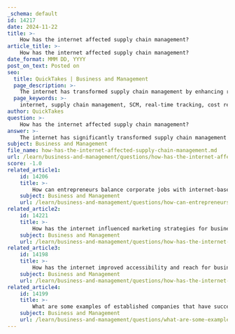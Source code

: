```yaml
---
_schema: default
id: 14217
date: 2024-11-22
title: >-
    How has the internet affected supply chain management?
article_title: >-
    How has the internet affected supply chain management?
date_format: MMM DD, YYYY
post_on_text: Posted on
seo:
  title: QuickTakes | Business and Management
  page_description: >-
    The internet has transformed supply chain management by enhancing real-time tracking, reducing costs, improving transportation logistics, and fostering transparency, leading to more agile and efficient operations.
  page_keywords: >-
    internet, supply chain management, SCM, real-time tracking, cost reduction, transportation management, demand-driven production, transparency, IoT integration, operational efficiency
author: QuickTakes
question: >-
    How has the internet affected supply chain management?
answer: >-
    The internet has significantly transformed supply chain management (SCM) in various ways, enhancing operational efficiency, transparency, and responsiveness. Here are some key impacts:\n\n1. **Real-time Tracking and Monitoring**: The integration of the Internet of Things (IoT) has enabled businesses to track and monitor their supply chains in real-time. This capability allows companies to have a clear view of inventory levels, shipment statuses, and overall supply chain performance, which is crucial for making informed decisions.\n\n2. **Cost Reduction**: The use of the internet in SCM has dramatically reduced costs associated with order processing. Before the internet, order processing accounted for approximately 18% to 20% of total supply chain management costs. With online order placement and status tracking, companies can streamline these processes, leading to significant savings.\n\n3. **Enhanced Transportation Management**: Transportation is typically one of the highest costs in a supply chain, often accounting for about 25% of overall operating costs. The internet facilitates better management of transportation logistics, allowing for more efficient routing, scheduling, and monitoring of shipments, which can lead to reduced costs and improved service levels.\n\n4. **Demand-Driven Production**: Companies like Dell have leveraged the internet to adopt a build-to-order model, which allows them to customize products based on customer specifications. This approach minimizes the need for finished-goods inventories and reduces the risk of overproduction, as products are made only when there is a confirmed order.\n\n5. **Increased Transparency and Accessibility**: The internet has improved transparency within supply chains, enabling logistics and SCM professionals to access information quickly and efficiently. This accessibility allows for better decision-making and enhances collaboration among supply chain partners.\n\n6. **Fluid Supply Webs**: The traditional hierarchical supply chains are evolving into more fluid and distributed supply webs. This shift encourages new strategic approaches to demand and supply planning, allowing organizations to be more agile and responsive to market changes.\n\n7. **IoT Integration**: The IoT plays a crucial role in modern SCM by automating and digitalizing processes. By equipping physical assets with sensors, companies can monitor the status of goods and materials throughout the supply chain, leading to improved accuracy and operational efficiency.\n\nIn summary, the internet has revolutionized supply chain management by enabling real-time visibility, reducing costs, enhancing transportation logistics, and fostering a more responsive and agile supply chain environment. These advancements not only improve operational efficiencies but also enhance customer satisfaction through faster and more reliable service.
subject: Business and Management
file_name: how-has-the-internet-affected-supply-chain-management.md
url: /learn/business-and-management/questions/how-has-the-internet-affected-supply-chain-management
score: -1.0
related_article1:
    id: 14206
    title: >-
        How can entrepreneurs balance corporate jobs with internet-based ventures?
    subject: Business and Management
    url: /learn/business-and-management/questions/how-can-entrepreneurs-balance-corporate-jobs-with-internetbased-ventures
related_article2:
    id: 14221
    title: >-
        How has the internet influenced marketing strategies for businesses?
    subject: Business and Management
    url: /learn/business-and-management/questions/how-has-the-internet-influenced-marketing-strategies-for-businesses
related_article3:
    id: 14198
    title: >-
        How has the internet improved accessibility and reach for businesses globally?
    subject: Business and Management
    url: /learn/business-and-management/questions/how-has-the-internet-improved-accessibility-and-reach-for-businesses-globally
related_article4:
    id: 14199
    title: >-
        What are some examples of established companies that have successfully integrated internet strategies?
    subject: Business and Management
    url: /learn/business-and-management/questions/what-are-some-examples-of-established-companies-that-have-successfully-integrated-internet-strategies
---
```


&nbsp;